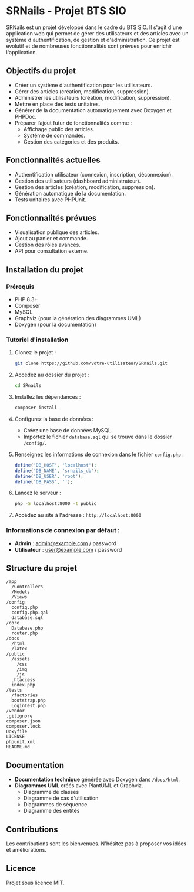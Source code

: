 
# SRNails - Projet BTS SIO

SRNails est un projet développé dans le cadre du BTS SIO. Il s'agit d'une application web qui permet de gérer des utilisateurs et des articles avec un système d'authentification, de gestion et d'administration. Ce projet est évolutif et de nombreuses fonctionnalités sont prévues pour enrichir l'application.

## Objectifs du projet
- Créer un système d'authentification pour les utilisateurs.
- Gérer des articles (création, modification, suppression).
- Administrer les utilisateurs (création, modification, suppression).
- Mettre en place des tests unitaires.
- Générer de la documentation automatiquement avec Doxygen et PHPDoc.
- Préparer l’ajout futur de fonctionnalités comme :
  - Affichage public des articles.
  - Système de commandes.
  - Gestion des catégories et des produits.

## Fonctionnalités actuelles
- Authentification utilisateur (connexion, inscription, déconnexion).
- Gestion des utilisateurs (dashboard administrateur).
- Gestion des articles (création, modification, suppression).
- Génération automatique de la documentation.
- Tests unitaires avec PHPUnit.

## Fonctionnalités prévues
- Visualisation publique des articles.
- Ajout au panier et commande.
- Gestion des rôles avancés.
- API pour consultation externe.

## Installation du projet

### Prérequis
- PHP 8.3+
- Composer
- MySQL
- Graphviz (pour la génération des diagrammes UML)
- Doxygen (pour la documentation)

### Tutoriel d'installation

1. Clonez le projet :
    ```bash
    git clone https://github.com/votre-utilisateur/SRnails.git
    ```

2. Accédez au dossier du projet :
    ```bash
    cd SRnails
    ```

3. Installez les dépendances :
    ```bash
    composer install
    ```

4. Configurez la base de données :
    - Créez une base de données MySQL.
    - Importez le fichier `database.sql` qui se trouve dans le dossier `/config/`.

5. Renseignez les informations de connexion dans le fichier `config.php` :
    ```php
    define('DB_HOST', 'localhost');
    define('DB_NAME', 'srnails_db');
    define('DB_USER', 'root');
    define('DB_PASS', '');
    ```

6. Lancez le serveur :
    ```bash
    php -S localhost:8000 -t public
    ```

7. Accédez au site à l'adresse : `http://localhost:8000`

### Informations de connexion par défaut :
- **Admin** : admin@example.com / password
- **Utilisateur** : user@example.com / password

## Structure du projet

```
/app
  /Controllers
  /Models
  /Views
/config
  config.php
  config.php.qal
  database.sql
/core
  Database.php
  router.php
/docs
  /html
  /latex
/public
  /assets
    /css
    /img
    /js
  .htaccess
  index.php
/tests
  /factories
  bootstrap.php
  LoginTest.php
/vendor
.gitignore
composer.json
composer.lock
Doxyfile
LICENSE
phpunit.xml
README.md
```

## Documentation
- **Documentation technique** générée avec Doxygen dans `/docs/html`.
- **Diagrammes UML** créés avec PlantUML et Graphviz.
  - Diagramme de classes
  - Diagramme de cas d'utilisation
  - Diagrammes de séquence
  - Diagramme des entités

## Contributions
Les contributions sont les bienvenues. N'hésitez pas à proposer vos idées et améliorations.

## Licence
Projet sous licence MIT.
